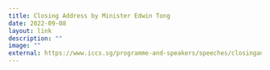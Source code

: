 ```yaml
---
title: Closing Address by Minister Edwin Tong
date: 2022-09-08
layout: link
description: ""
image: ""
external: https://www.iccs.sg/programme-and-speakers/speeches/closingaddress/
---
```

